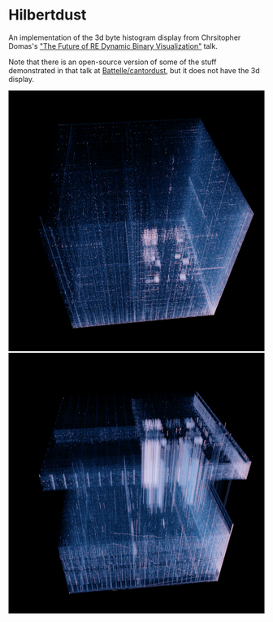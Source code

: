 # Hilbertdust

An implementation of the 3d byte histogram display from Chrsitopher Domas's ["The Future of RE Dynamic Binary Visualization"](https://youtu.be/4bM3Gut1hIk?t=917) talk.

Note that there is an open-source version of some of the stuff demonstrated in that talk at [Battelle/cantordust](https://github.com/Battelle/cantordust), but it does not have the 3d display.

![](hilbertdust.png)
![](hilbertdust2.png)
